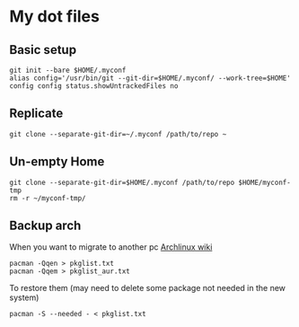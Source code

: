 # My dot files

## Basic setup

```console
git init --bare $HOME/.myconf
alias config='/usr/bin/git --git-dir=$HOME/.myconf/ --work-tree=$HOME'
config config status.showUntrackedFiles no
```


## Replicate

```console
git clone --separate-git-dir=~/.myconf /path/to/repo ~

```
        

## Un-empty Home
```console
git clone --separate-git-dir=$HOME/.myconf /path/to/repo $HOME/myconf-tmp
rm -r ~/myconf-tmp/
```

## Backup arch

When you want to migrate to another pc [Archlinux wiki](https://wiki.archlinux.org/title/migrate_installation_to_new_hardware)

```console
pacman -Qqen > pkglist.txt
pacman -Qqem > pkglist_aur.txt
```

To restore them (may need to delete some package not needed in the new system)

```console
pacman -S --needed - < pkglist.txt
```
